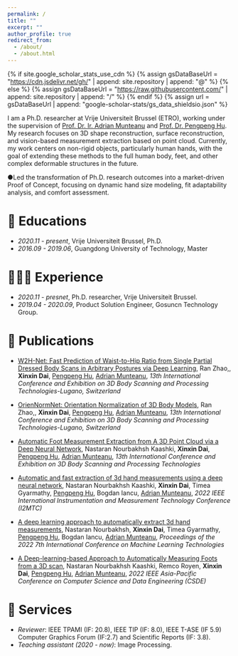 ```yaml
---
permalink: /
title: ""
excerpt: ""
author_profile: true
redirect_from: 
  - /about/
  - /about.html
---
```


{% if site.google_scholar_stats_use_cdn %}
{% assign gsDataBaseUrl = "https://cdn.jsdelivr.net/gh/" | append: site.repository | append: "@" %}
{% else %}
{% assign gsDataBaseUrl = "https://raw.githubusercontent.com/" | append: site.repository | append: "/" %}
{% endif %}
{% assign url = gsDataBaseUrl | append: "google-scholar-stats/gs_data_shieldsio.json" %}

<span class='anchor' id='about-me'></span>

I am a Ph.D. researcher at Vrije Universiteit Brussel (ETRO), working under the supervision of [Prof. Dr. Ir. Adrian Munteanu](https://www.etrovub.be/people/member/about-bio/acmuntea/) and [Prof. Dr. Pengpeng Hu](https://ai4engineeringlab.netlify.app/). My research focuses on 3D shape reconstruction, surface reconstruction, and vision-based measurement extraction based on point cloud. Currently, my work centers on non-rigid objects, particularly human hands, with the goal of extending these methods to the full human body, feet, and other complex deformable structures in the future. 


<p><span class="bullet">●</span>Led the transformation of Ph.D. research outcomes into a market-driven Proof of Concept, focusing on dynamic hand size modeling, fit adaptability analysis, and comfort assessment.</p>

<!-- My research interests include but not limited to deep learning, object pose estimation, image semantic segmentation, 2D/3D vision, and domain adaptation. During my Ph.D., my research mainly focus on deep learning based multi-modal data fusion for traffic relevant tasks. -->

<!-- # 🔥 News
- *2022.02*: &nbsp;🎉🎉 Lorem ipsum dolor sit amet, consectetur adipiscing elit. Vivamus ornare aliquet ipsum, ac tempus justo dapibus sit amet. 
- *2022.02*: &nbsp;🎉🎉 Lorem ipsum dolor sit amet, consectetur adipiscing elit. Vivamus ornare aliquet ipsum, ac tempus justo dapibus sit amet.  -->
<span class='anchor' id='educations'></span>
# 📖 Educations
- *2020.11 - present*, Vrije Universiteit Brussel, Ph.D.
- *2016.09 - 2019.06*, Guangdong University of Technology, Master 

<span class='anchor' id='experience'></span>
# 🧗🏻‍♀️ Experience
- *2020.11 - presnet*, Ph.D. researcher, Vrije Universiteit Brussel.
- *2019.04 - 2020.09*, Product Solution Engineer, Gosuncn Technology Group. 

<span class='anchor' id='publications'></span>
# 📝 Publications 


</div>
</div>
<!-- - [Lorem ipsum dolor sit amet, consectetur adipiscing elit. Vivamus ornare aliquet ipsum, ac tempus justo dapibus sit amet](https://github.com), A, B, C, **CVPR 2020**  -->

- [W2H-Net: Fast Prediction of Waist-to-Hip Ratio from Single Partial Dressed Body Scans in Arbitrary Postures via Deep Learning](https://ieeexplore.ieee.org/stamp/stamp.jsp?arnumber=10448641), Ran Zhao,, **Xinxin Dai**, [Pengpeng Hu](https://ai4engineeringlab.netlify.app/), [Adrian Munteanu](https://www.etrovub.be/people/member/about-bio/acmuntea/), *13th International Conference and Exhibition on 3D Body Scanning and Processing Technologies-Lugano, Switzerland*


- [OrienNormNet: Orientation Normalization of 3D Body Models](https://www.researchgate.net/profile/Pengpeng-Hu/publication/363055957_OrienNormNet_Orientation_Normalization_of_3D_Body_Models/links/630c9ecc1ddd4470211a2e92/OrienNormNet-Orientation-Normalization-of-3D-Body-Models.pdf), Ran Zhao,, **Xinxin Dai**, [Pengpeng Hu](https://ai4engineeringlab.netlify.app/), [Adrian Munteanu](https://www.etrovub.be/people/member/about-bio/acmuntea/), *13th International Conference and Exhibition on 3D Body Scanning and Processing Technologies-Lugano, Switzerland*

- [Automatic Foot Measurement Extraction from A 3D Point Cloud via a Deep Neural Network](https://www.researchgate.net/profile/Pengpeng-Hu/publication/364718120_Automatic_Foot_Measurement_Extraction_from_a_3D_Point_Cloud_via_a_Deep_Neural_Network/links/63f168f731cb6a6d1d122d5f/Automatic-Foot-Measurement-Extraction-from-a-3D-Point-Cloud-via-a-Deep-Neural-Network.pdf), Nastaran Nourbakhsh Kaashki, **Xinxin Dai**, [Pengpeng Hu](https://ai4engineeringlab.netlify.app/), [Adrian Munteanu](https://www.etrovub.be/people/member/about-bio/acmuntea/), *13th International Conference and Exhibition on 3D Body Scanning and Processing Technologies*

- [Automatic and fast extraction of 3d hand measurements using a deep neural network](https://ieeexplore.ieee.org/stamp/stamp.jsp?arnumber=9806686), Nastaran Nourbakhsh Kaashki, **Xinxin Dai**, Timea Gyarmathy, [Pengpeng Hu](https://ai4engineeringlab.netlify.app/), Bogdan Iancu, [Adrian Munteanu](https://www.etrovub.be/people/member/about-bio/acmuntea/), *2022 IEEE International Instrumentation and Measurement Technology Conference (I2MTC)*

- [A deep learning approach to automatically extract 3d hand measurements](https://dl.acm.org/doi/abs/10.1145/3529399.3529423), Nastaran Nourbakhsh, **Xinxin Dai**, Timea Gyarmathy, [Pengpeng Hu](https://ai4engineeringlab.netlify.app/), Bogdan Iancu, [Adrian Munteanu](https://www.etrovub.be/people/member/about-bio/acmuntea/), *Proceedings of the 2022 7th International Conference on Machine Learning Technologies*

- [A Deep-learning-based Approach to Automatically Measuring Foots from a 3D scan](https://ieeexplore.ieee.org/stamp/stamp.jsp?arnumber=10089290), Nastaran Nourbakhsh Kaashki, Remco Royen, **Xinxin Dai**, [Pengpeng Hu](https://ai4engineeringlab.netlify.app/), [Adrian Munteanu](https://www.etrovub.be/people/member/about-bio/acmuntea/), *2022 IEEE Asia-Pacific Conference on Computer Science and Data Engineering (CSDE)*

<!--<span class='anchor' id='hornors-and-awards'></span>
# 🎖 Honors and Awards
- *National Scholarship*, awarded by the Chinese Ministry of Education (*top 1%*). 
- The 3rd prize in Shaanxi province, ACM/ICPC. 
- The 2nd prize in Shaanxi province, Contemporary Undergraduate Mathematical Contest in Modeling. -->

<span class='anchor' id='services'></span>
# 🌟 Services
- *Reviewer*: IEEE TPAMI (IF: 20.8), IEEE TIP (IF: 8.0), IEEE T-ASE (IF 5.9) Computer Graphics Forum (IF:2.7) and Scientific Reports (IF: 3.8).
- *Teaching assistant (2020 - now)*: Image Processing.


<!--<div align="right">Thanks for the template from <a href="https://github.com/RayeRen/acad-homepage.github.io">Yi Ren</a>.</div> -->


<!-- # 💬 Invited Talks
- *2021.06*, Lorem ipsum dolor sit amet, consectetur adipiscing elit. Vivamus ornare aliquet ipsum, ac tempus justo dapibus sit amet. 
- *2021.03*, Lorem ipsum dolor sit amet, consectetur adipiscing elit. Vivamus ornare aliquet ipsum, ac tempus justo dapibus sit amet.  \| [\[video\]](https://github.com/) -->

<!-- # 💻 Internships
- *2019.05 - 2020.02*, [Lorem](https://github.com/), China. -->
